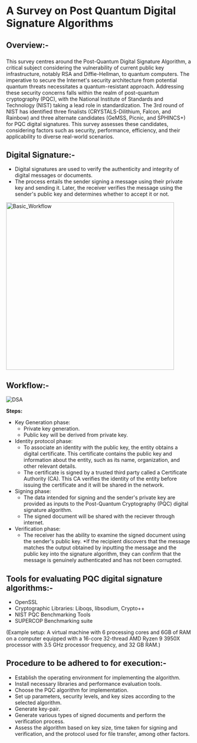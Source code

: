 <h1 align="left">A Survey on Post Quantum Digital Signature Algorithms</h1>

###

<h2 align="left">Overview:- </h2>

###
This survey centres around the Post-Quantum Digital Signature Algorithm, a critical subject considering the vulnerability of current public key infrastructure, notably RSA and Diffie-Hellman, to quantum computers. The imperative to secure the Internet's security architecture from potential quantum threats necessitates a quantum-resistant approach. Addressing these security concerns falls within the realm of post-quantum cryptography (PQC), with the National Institute of Standards and Technology (NIST) taking a lead role in standardization. The 3rd round of NIST has identified three finalists (CRYSTALS-Dilithium, Falcon, and Rainbow) and three alternate candidates (GeMSS, Picnic, and SPHINCS+) for PQC digital signatures. This survey assesses these candidates, considering factors such as security, performance, efficiency, and their applicability to diverse real-world scenarios.

<h2 align="left">Digital Signature:- </h2>

* Digital signatures are used to verify the authenticity and integrity of digital messages or documents.
* The process entails the sender signing a message using their private key and sending it. Later, the receiver verifies the message using the sender's public key and determines whether to accept it or not.
  
<img width="455" alt="Basic_Workflow" src="https://github.com/AmritaCSN/Rasha_Shajahan-A-Survey-on-Post-Quantum-Digital-Signature-Algorithms/assets/75829999/2531d577-4b21-434b-baf5-dd2e592e8bb3">

<h2 align="left">Workflow:- </h2>

![DSA](https://github.com/AmritaCSN/Rasha_Shajahan-A-Survey-on-Post-Quantum-Digital-Signature-Algorithms/assets/75829999/2af0246c-08b5-459c-b7f4-4331af637405)


**Steps:**

* Key Generation phase:
  * Private key generation.
  * Public key will be derived from private key.
* Identity protocol phase:
    * To associate an identity with the public key, the entity obtains a digital certificate. This certificate contains the public key and information about the entity, such as its name, organization, and other relevant details.
    * The certificate is signed by a trusted third party called a Certificate Authority (CA). This CA verifies the identity of the entity before issuing the certificate and it will be shared in the network.
* Signing phase:
    * The data intended for signing and the sender's private key are provided as inputs to the Post-Quantum Cryptography (PQC) digital signature algorithm.
    * The signed document will be shared with the reciever through internet.
* Verification phase:
    * The receiver has the ability to examine the signed document using the sender's public key.
    *If the recipient discovers that the message matches the output obtained by inputting the message and the public key into the signature algorithm, they can confirm that the message is genuinely authenticated and has not been corrupted.

###
 <h2 align="left">Tools for evaluating PQC digital signature algorithms:- </h2>

 * OpenSSL
 * Cryptographic Libraries: Liboqs, libsodium, Crypto++
 * NIST PQC Benchmarking Tools
 * SUPERCOP Benchmarking suite
   
(Example setup: A virtual machine with 6 processing cores and 6GB of RAM on a computer equipped with a 16-core 32-thread AMD Ryzen 9 3950X processor with 3.5 GHz processor frequency, and 32 GB RAM.)

###
 <h2 align="left">Procedure to be adhered to for execution:- </h2>

* Establish the operating environment for implementing the algorithm.
* Install necessary libraries and performance evaluation tools.
* Choose the PQC algorithm for implementation.
* Set up parameters, security levels, and key sizes according to the selected algorithm.
* Generate key-pair.
* Generate various types of signed documents and perform the verification process.
* Assess the algorithm based on key size, time taken for signing and verification, and the protocol used for file transfer, among other factors.

